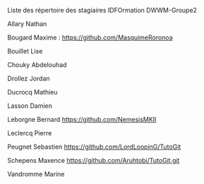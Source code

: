 Liste des répertoire des stagiaires IDFOrmation DWWM-Groupe2


Allary Nathan

Bougard Maxime : https://github.com/MasquimeRoronoa

Bouillet Lise

Chouky Abdelouhad

Drollez Jordan

Ducrocq Mathieu

Lasson Damien

Leborgne Bernard  https://github.com/NemesisMKII

Leclercq Pierre

Peugnet Sebastien https://github.com/LordLoopinG/TutoGit

Schepens Maxence https://github.com/Aruhtobi/TutoGit.git

Vandromme Marine


